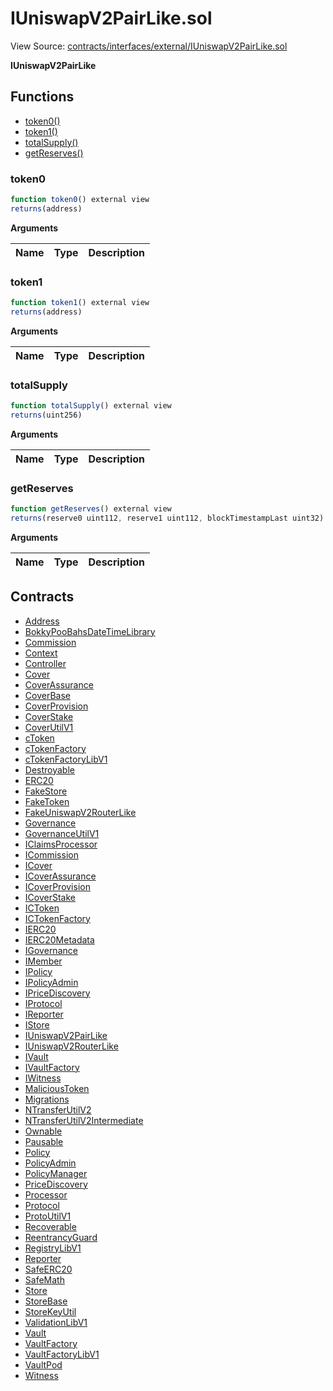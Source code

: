 # IUniswapV2PairLike.sol

View Source: [contracts/interfaces/external/IUniswapV2PairLike.sol](../contracts/interfaces/external/IUniswapV2PairLike.sol)

**IUniswapV2PairLike**

## Functions

- [token0()](#token0)
- [token1()](#token1)
- [totalSupply()](#totalsupply)
- [getReserves()](#getreserves)

### token0

```js
function token0() external view
returns(address)
```

**Arguments**

| Name        | Type           | Description  |
| ------------- |------------- | -----|

### token1

```js
function token1() external view
returns(address)
```

**Arguments**

| Name        | Type           | Description  |
| ------------- |------------- | -----|

### totalSupply

```js
function totalSupply() external view
returns(uint256)
```

**Arguments**

| Name        | Type           | Description  |
| ------------- |------------- | -----|

### getReserves

```js
function getReserves() external view
returns(reserve0 uint112, reserve1 uint112, blockTimestampLast uint32)
```

**Arguments**

| Name        | Type           | Description  |
| ------------- |------------- | -----|

## Contracts

* [Address](Address.md)
* [BokkyPooBahsDateTimeLibrary](BokkyPooBahsDateTimeLibrary.md)
* [Commission](Commission.md)
* [Context](Context.md)
* [Controller](Controller.md)
* [Cover](Cover.md)
* [CoverAssurance](CoverAssurance.md)
* [CoverBase](CoverBase.md)
* [CoverProvision](CoverProvision.md)
* [CoverStake](CoverStake.md)
* [CoverUtilV1](CoverUtilV1.md)
* [cToken](cToken.md)
* [cTokenFactory](cTokenFactory.md)
* [cTokenFactoryLibV1](cTokenFactoryLibV1.md)
* [Destroyable](Destroyable.md)
* [ERC20](ERC20.md)
* [FakeStore](FakeStore.md)
* [FakeToken](FakeToken.md)
* [FakeUniswapV2RouterLike](FakeUniswapV2RouterLike.md)
* [Governance](Governance.md)
* [GovernanceUtilV1](GovernanceUtilV1.md)
* [IClaimsProcessor](IClaimsProcessor.md)
* [ICommission](ICommission.md)
* [ICover](ICover.md)
* [ICoverAssurance](ICoverAssurance.md)
* [ICoverProvision](ICoverProvision.md)
* [ICoverStake](ICoverStake.md)
* [ICToken](ICToken.md)
* [ICTokenFactory](ICTokenFactory.md)
* [IERC20](IERC20.md)
* [IERC20Metadata](IERC20Metadata.md)
* [IGovernance](IGovernance.md)
* [IMember](IMember.md)
* [IPolicy](IPolicy.md)
* [IPolicyAdmin](IPolicyAdmin.md)
* [IPriceDiscovery](IPriceDiscovery.md)
* [IProtocol](IProtocol.md)
* [IReporter](IReporter.md)
* [IStore](IStore.md)
* [IUniswapV2PairLike](IUniswapV2PairLike.md)
* [IUniswapV2RouterLike](IUniswapV2RouterLike.md)
* [IVault](IVault.md)
* [IVaultFactory](IVaultFactory.md)
* [IWitness](IWitness.md)
* [MaliciousToken](MaliciousToken.md)
* [Migrations](Migrations.md)
* [NTransferUtilV2](NTransferUtilV2.md)
* [NTransferUtilV2Intermediate](NTransferUtilV2Intermediate.md)
* [Ownable](Ownable.md)
* [Pausable](Pausable.md)
* [Policy](Policy.md)
* [PolicyAdmin](PolicyAdmin.md)
* [PolicyManager](PolicyManager.md)
* [PriceDiscovery](PriceDiscovery.md)
* [Processor](Processor.md)
* [Protocol](Protocol.md)
* [ProtoUtilV1](ProtoUtilV1.md)
* [Recoverable](Recoverable.md)
* [ReentrancyGuard](ReentrancyGuard.md)
* [RegistryLibV1](RegistryLibV1.md)
* [Reporter](Reporter.md)
* [SafeERC20](SafeERC20.md)
* [SafeMath](SafeMath.md)
* [Store](Store.md)
* [StoreBase](StoreBase.md)
* [StoreKeyUtil](StoreKeyUtil.md)
* [ValidationLibV1](ValidationLibV1.md)
* [Vault](Vault.md)
* [VaultFactory](VaultFactory.md)
* [VaultFactoryLibV1](VaultFactoryLibV1.md)
* [VaultPod](VaultPod.md)
* [Witness](Witness.md)
